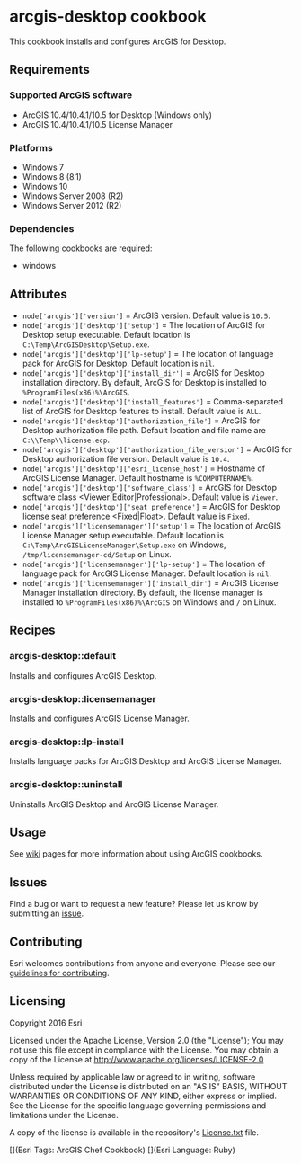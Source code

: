 arcgis-desktop cookbook
===============

This cookbook installs and configures ArcGIS for Desktop.

Requirements
------------

### Supported ArcGIS software
* ArcGIS 10.4/10.4.1/10.5 for Desktop (Windows only)
* ArcGIS 10.4/10.4.1/10.5 License Manager 

### Platforms
* Windows 7
* Windows 8 (8.1)
* Windows 10
* Windows Server 2008 (R2)
* Windows Server 2012 (R2)

### Dependencies
The following cookbooks are required:
* windows

Attributes
----------
* `node['arcgis']['version']` = ArcGIS version. Default value is `10.5`.
* `node['arcgis']['desktop']['setup']` = The location of ArcGIS for Desktop setup executable. Default location is `C:\Temp\ArcGISDesktop\Setup.exe`.
* `node['arcgis']['desktop']['lp-setup']` = The location of language pack for ArcGIS for Desktop. Default location is `nil`.
* `node['arcgis']['desktop']['install_dir']` = ArcGIS for Desktop installation directory. By default, ArcGIS for Desktop is installed to `%ProgramFiles(x86)%\ArcGIS`.
* `node['arcgis']['desktop']['install_features']` = Comma-separated list of ArcGIS for Desktop features to install. Default value is `ALL`.
* `node['arcgis']['desktop']['authorization_file']` = ArcGIS for Desktop authorization file path. Default location and file name are `C:\\Temp\\license.ecp`.
* `node['arcgis']['desktop']['authorization_file_version']` = ArcGIS for Desktop authorization file version. Default value is `10.4`.
* `node['arcgis']['desktop']['esri_license_host']` = Hostname of ArcGIS License Manager. Default hostname is `%COMPUTERNAME%`.
* `node['arcgis']['desktop']['software_class']` = ArcGIS for Desktop software class <Viewer|Editor|Professional>. Default value is `Viewer`.
* `node['arcgis']['desktop']['seat_preference']` = ArcGIS for Desktop license seat preference <Fixed|Float>. Default value is `Fixed`.
* `node['arcgis']['licensemanager']['setup']` = The location of ArcGIS License Manager setup executable. Default location is `C:\Temp\ArcGISLicenseManager\Setup.exe` on Windows, `/tmp/licensemanager-cd/Setup` on Linux.
* `node['arcgis']['licensemanager']['lp-setup']` = The location of language pack for ArcGIS License Manager. Default location is `nil`.
* `node['arcgis']['licensemanager']['install_dir']` = ArcGIS License Manager installation directory. By default, the license manager is installed to `%ProgramFiles(x86)%\ArcGIS` on Windows and `/` on Linux.


Recipes
-------
### arcgis-desktop::default
Installs and configures ArcGIS Desktop.

### arcgis-desktop::licensemanager
Installs and configures ArcGIS License Manager.

### arcgis-desktop::lp-install
Installs language packs for ArcGIS Desktop and ArcGIS License Manager.

### arcgis-desktop::uninstall
Uninstalls ArcGIS Desktop and ArcGIS License Manager.

Usage
-----
See [wiki](https://github.com/Esri/arcgis-cookbook/wiki) pages for more information about using ArcGIS cookbooks.

## Issues

Find a bug or want to request a new feature?  Please let us know by submitting an [issue](https://github.com/Esri/arcgis-cookbook/issues).

## Contributing

Esri welcomes contributions from anyone and everyone. Please see our [guidelines for contributing](https://github.com/esri/contributing).

Licensing
---------

Copyright 2016 Esri

Licensed under the Apache License, Version 2.0 (the "License");
You may not use this file except in compliance with the License.
You may obtain a copy of the License at
   http://www.apache.org/licenses/LICENSE-2.0

Unless required by applicable law or agreed to in writing, software
distributed under the License is distributed on an "AS IS" BASIS,
WITHOUT WARRANTIES OR CONDITIONS OF ANY KIND, either express or implied.
See the License for the specific language governing permissions and
limitations under the License.

A copy of the license is available in the repository's [License.txt](https://github.com/Esri/arcgis-cookbook/blob/master/License.txt?raw=true) file.

[](Esri Tags: ArcGIS Chef Cookbook)
[](Esri Language: Ruby)

